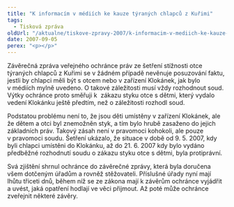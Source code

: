 ```yaml
---
title: "K informacím v médiích ke kauze týraných chlapců z Kuřimi"
tags:
  - Tisková zpráva
oldUrl: "/aktualne/tiskove-zpravy-2007/k-informacim-v-mediich-ke-kauze-tyranych-chlapcu-z-kurimi"
date: 2007-09-05
perex: "<p></p>"
---
```


<!-- imported from the old website -->

<p class="Normln-web">Závěrečná zpráva veřejného ochránce práv ze šetření stížnosti otce týraných chlapců z Kuřimi se v žádném případě nevěnuje posuzování faktu, jestli by chlapci měli být s otcem nebo v zařízení Klokánek, jak bylo v médiích mylně uvedeno. O takové záležitosti musí vždy rozhodnout soud. Výtky ochránce proto směřuji k  zákazu styku otce s dětmi, který vydalo vedení Klokánku ještě předtím, než o záležitosti rozhodl soud.</p><p class="Normln-web">Podstatou problému není to, že jsou děti umístěny v zařízení Klokánek, ale že dětem a otci byl znemožněn styk, a tím bylo hrubě zasaženo do jejich základních práv. Takový zásah není v pravomoci kohokoli, ale pouze v pravomoci soudu. Šetření ukázalo, že situace v době od 9. 5. 2007, kdy byli chlapci umístěni do Klokánku, až do 21. 6. 2007 kdy bylo vydáno předběžné rozhodnutí soudu o zákazu styku otce s dětmi, byla protiprávní.</p><p class="Normln-web">Svá zjištění shrnul ochránce do závěrečné zprávy, která byla doručena všem dotčeným úřadům a rovněž stěžovateli. Příslušné úřady nyní mají lhůtu třiceti dnů, během níž se ze zákona mají k závěrům ochránce vyjádřit a uvést, jaká opatření hodlají ve věci přijmout. Až poté může ochránce zveřejnit některé závěry.</p><p class="Normln-web"> </p>
